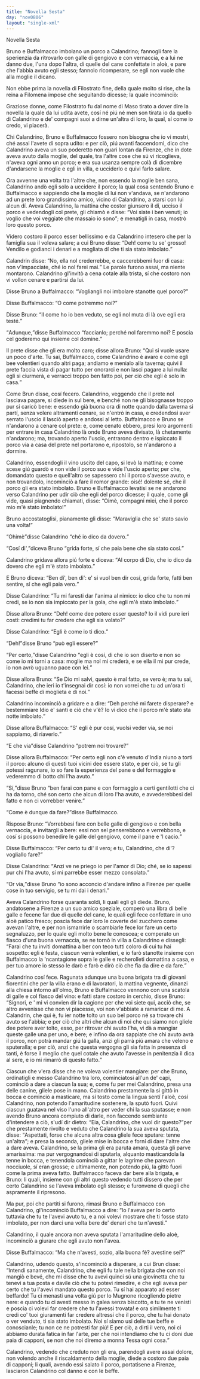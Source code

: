 ```yaml
---
title: "Novella Sesta"
day: "nov0806"
layout: "single-xml"
---
```

<div id="nov0806" type="novella" who="filomena">
<head>Novella Sesta</head>
<argument>
<p>
<milestone id="p08060001"/>
<name persref="bruno" type="person">Bruno</name> e 
            <name persref="buffalmacco" type="person">Buffalmacco</name> imbolano un porco a 
            <name persref="calandrino" type="person">Calandrino</name>; fannogli fare la sperienzia da ritrovarlo con galle di gengiovo e con vernaccia, e a lui ne danno due, l'una dopo l'altra, di quelle del cane confettate in aloè, e pare che l'abbia avuto egli stesso; fannolo ricomperare, se egli non vuole che alla 
            <name persref="tessa" type="person">moglie</name> il dicano.</p>
</argument>
<div3 type="commentary" who="author">
<p>
<milestone id="p08060002"/>Non ebbe prima la novella di 
            <name persref="filostrato" type="person">Filostrato</name> fine, della quale molto si rise, che 
            <name persref="lauretta" type="person">la reina</name> a 
            <name persref="filomena" type="person">Filomena</name> impose che seguitando dicesse; la quale incominciò:</p>
</div3>
<div3 type="commentary" who="filomena">
<p>
<milestone id="p08060003"/>Graziose donne, come 
            <name persref="filostrato" type="person">Filostrato</name> fu dal nome di 
            <name persref="masosaggio" type="person">Maso</name> tirato a dover dire la novella la quale da lui udita avete, cosí né piú né men son tirata io da quello di 
            <name persref="calandrino" type="person">Calandrino</name> e de' compagni suoi a dirne un'altra di loro, la qual, sí come io credo, vi piacerà.</p>
</div3>
<p>
<milestone id="p08060004"/>Chi 
          <name persref="calandrino" type="person">Calandrino</name>, 
          <name persref="bruno" type="person">Bruno</name> e 
          <name persref="buffalmacco" type="person">Buffalmacco</name> fossero non bisogna che io vi mostri, ché assai l'avete di sopra udito: e per ciò, piú avanti faccendomi, dico che 
          <name persref="calandrino" type="person">Calandrino</name> aveva un suo poderetto non guari lontan da 
          <name placeref="firenze" type="place">Firenze</name>, che in dote aveva avuto dalla 
          <name persref="tessa" type="person">moglie</name>, del quale, tra l'altre cose che sú vi ricoglieva, n'aveva ogni anno un porco; e era sua usanza sempre colà di dicembre d'andarsene la 
          <name persref="tessa" type="person">moglie</name> e egli in villa, e ucciderlo e quivi farlo salare.</p>
<p>
<milestone id="p08060005"/>Ora avvenne una volta tra l'altre che, non essendo la 
          <name persref="tessa" type="person">moglie</name> ben sana, 
          <name persref="calandrino" type="person">Calandrino</name> andò egli solo a uccidere il porco; la qual cosa sentendo 
          <name persref="bruno" type="person">Bruno</name> e 
          <name persref="buffalmacco" type="person">Buffalmacco</name> e sappiendo che la moglie di lui non v'andava, se n'andarono ad un prete loro grandissimo amico, vicino di 
          <name persref="calandrino" type="person">Calandrino</name>, a starsi con lui alcun dí. 
          <milestone id="p08060006"/>Aveva 
          <name persref="calandrino" type="person">Calandrino</name>, la mattina che costor giunsero il dí, ucciso il porco e vedendogli col prete, gli chiamò e disse: 
          <q direct="unspecified" who="calandrino">Voi siate i ben venuti; io voglio che voi veggiate che massaio io sono</q>; e menatigli in casa, mostrò loro questo porco.</p>
<p>
<milestone id="p08060007"/>Videro costoro il porco esser bellissimo e da 
          <name persref="calandrino" type="person">Calandrino</name> intesero che per la famiglia sua il voleva salare; a cui 
          <name persref="bruno" type="person">Bruno</name> disse: 
          <q direct="unspecified" who="bruno">Deh! come tu se' grosso! Vendilo e godianci i denari e a mogliata dí che ti sia stato imbolato.</q></p>
<p>
<milestone id="p08060008"/>
<name persref="calandrino" type="person">Calandrin</name> disse: 
          <q direct="unspecified" who="calandrino">No, ella nol crederrebbe, e caccerebbemi fuor di casa: non v'impacciate, ché io nol farei mai.</q>
<!--here there is no numbering in
Branca but a paragraph indentation-->Le parole furono assai, ma niente montarono. 
          <name persref="calandrino" type="person">Calandrino</name> gl'invitò a cena cotale alla trista, sí che costoro non vi vollon cenare e partirsi da lui.</p>
<p>
<milestone id="p08060009"/>Disse 
          <name persref="bruno" type="person">Bruno</name> a 
          <name persref="buffalmacco" type="person">Buffalmacco</name>: 
          <q direct="unspecified" who="bruno">Vogliangli noi imbolare stanotte quel porco?</q></p>
<p>
<milestone id="p08060010"/>Disse 
          <name persref="buffalmacco" type="person">Buffalmacco</name>:
          <q direct="unspecified" who="buffalmacco">O come potremmo noi?</q></p>
<p>
<milestone id="p08060011"/>Disse 
          <name persref="bruno" type="person">Bruno</name>: 
          <q direct="unspecified" who="bruno">Il come ho io ben veduto, se egli nol muta di là ove egli era testé.</q></p>
<p>
<milestone id="p08060012"/>
<q direct="unspecified" who="buffalmacco">Adunque,</q>disse 
          <name persref="buffalmacco" type="person">Buffalmacco</name>
<q direct="unspecified">faccianlo; perché nol faremmo noi? E poscia cel goderemo qui insieme col domine.</q></p>
<p>
<milestone id="p08060013"/>Il prete disse che gli era molto caro; disse allora 
          <name persref="bruno" type="person">Bruno</name>: 
          <q direct="unspecified" who="bruno">Qui si vuole usare un poco d'arte. Tu sai, 
          <name persref="buffalmacco" type="person">Buffalmacco</name>, come 
          <name persref="calandrino" type="person">Calandrino</name> è avaro e come egli bee volentieri quando altri paga; andiamo e menialo alla taverna; quivi il prete faccia vista di pagar tutto per onorarci e non lasci pagare a lui nulla: egli si ciurmerà, e verracci troppo ben fatto poi, per ciò che egli è solo in casa.</q></p>
<p>
<milestone id="p08060014"/>Come 
          <name persref="bruno" type="person">Brun</name> disse, cosí fecero. 
          <name persref="calandrino" type="person">Calandrino</name>, veggendo che il prete nol lasciava pagare, si diede in sul bere, e benché non ne gli bisognasse troppo pur si caricò bene: e essendo già buona ora di notte quando dalla taverna si partí, senza volere altramenti cenare, se n'entrò in casa, e credendosi aver serrato l'uscio il lasciò aperto e andossi al letto.
          <milestone id="p08060015"/>
<name persref="buffalmacco" type="person">Buffalmacco</name> e 
          <name persref="bruno" type="person">Bruno</name> se n'andarono a cenare col prete: e, come cenato ebbero, presi loro argomenti per entrare in casa 
          <name persref="calandrino" type="person">Calandrino</name> là onde 
          <name persref="bruno" type="person">Bruno</name> aveva divisato, là chetamente n'andarono; ma, trovando aperto l'uscio, entrarono dentro e ispiccato il porco via a casa del prete nel portarono e, ripostolo, se n'andarono a dormire.</p>
<p>
<milestone id="p08060016"/>
<name persref="calandrino" type="person">Calandrino</name>, essendogli il vino uscito del capo, si levò la mattina; e come scese giú guardò e non vide il porco suo e vide l'uscio aperto; per che, domandato questo e quell'altro se sapessero chi il porco s'avesse avuto, e non trovandolo, incominciò a fare il romor grande: oisé! dolente sé, che il porco gli era stato imbolato. 
          <milestone id="p08060017"/>
<name persref="bruno" type="person">Bruno</name> e 
          <name persref="buffalmacco" type="person">Buffalmacco</name> levatisi se ne andarono verso 
          <name persref="calandrino" type="person">Calandrino</name> per udir ciò che egli del porco dicesse; il quale, come gli vide, quasi piagnendo chiamati, disse: 
          <q direct="unspecified" who="calandrino">Oimè, compagni miei, che il porco mio m'è stato imbolato!</q></p>
<p>
<milestone id="p08060018"/>
<name persref="bruno" type="person">Bruno</name> accostatoglisi, pianamente gli disse:
          <q direct="unspecified" who="bruno">Maraviglia che se' stato savio una volta!</q></p>
<p>
<milestone id="p08060019"/>
<q direct="unspecified" who="calandrino">Ohimè</q>disse 
          <name persref="calandrino" type="person">Calandrino</name>
<q direct="unspecified">ché io dico da dovero.</q></p>
<p>
<milestone id="p08060020"/>
<q direct="unspecified" who="bruno">Cosí di',</q>diceva 
          <name persref="bruno" type="person">Bruno</name>
<q direct="unspecified">grida forte, sí che paia bene che sia stato cosí.</q></p>
<p>
<milestone id="p08060021"/>
<name persref="calandrino" type="person">Calandrino</name> gridava allora piú forte e diceva: 
          <q direct="unspecified" who="calandrino">Al corpo di Dio, che io dico da dovero che egli m'è stato imbolato.</q></p>
<p>
<milestone id="p08060022"/>E 
          <name persref="bruno" type="person">Bruno</name> diceva: 
          <q direct="unspecified" who="bruno">Ben di', ben di': e' si vuol ben dir cosí, grida forte, fatti ben sentire, sí che egli paia vero.</q></p>
<p>
<milestone id="p08060023"/>Disse 
          <name persref="calandrino" type="person">Calandrino</name>: 
          <q direct="unspecified" who="calandrino">Tu mi faresti dar l'anima al nimico: io dico che tu non mi credi, se io non sia impiccato per la gola, che egli m'è stato imbolato.</q></p>
<p>
<milestone id="p08060024"/>Disse allora 
          <name persref="bruno" type="person">Bruno</name>: 
          <q direct="unspecified" who="bruno">Deh! come dee potere esser questo? Io il vidi pure ieri costí: credimi tu far credere che egli sia volato?</q></p>
<p>
<milestone id="p08060025"/>Disse 
          <name persref="calandrino" type="person">Calandrino</name>: 
          <q direct="unspecified" who="calandrino">Egli è come io ti dico.</q></p>
<p>
<milestone id="p08060026"/>
<q direct="unspecified" who="bruno">Deh!</q>disse 
          <name persref="bruno" type="person">Bruno</name>
<q direct="unspecified">può egli essere?</q></p>
<p>
<milestone id="p08060027"/>
<q direct="unspecified" who="calandrino">Per certo,</q>disse 
          <name persref="calandrino" type="person">Calandrino</name>
<q direct="unspecified">egli è cosí, di che io son diserto e non so come io mi torni a casa: 
          <name persref="tessa" type="person">moglie</name> ma nol mi crederà, e se ella il mi pur crede, io non avrò uguanno pace con lei.</q></p>
<p>
<milestone id="p08060028"/>Disse allora 
          <name persref="bruno" type="person">Bruno</name>: 
          <q direct="unspecified" who="bruno">Se Dio mi salvi, questo è mal fatto, se vero è; ma tu sai, 
          <name persref="calandrino" type="person">Calandrino</name>, che ieri io t'insegnai dir cosí: io non vorrei che tu ad un'ora ti facessi beffe di moglieta e di noi.</q></p>
<p>
<milestone id="p08060029"/>
<name persref="calandrino" type="person">Calandrino</name> incominciò a gridare e a dire: 
          <q direct="unspecified" who="calandrino">Deh perché mi farete disperare? e bestemmiare Idio e' santi e ciò che v'è? Io vi dico che il porco m'è stato sta notte imbolato.</q></p>
<p>
<milestone id="p08060030"/>Disse allora 
          <name persref="buffalmacco" type="person">Buffalmacco</name>: 
          <q direct="unspecified" who="buffalmacco">S' egli è pur cosí, vuolsi veder via, se noi sappiamo, di riaverlo.</q></p>
<p>
<milestone id="p08060031"/>
<q direct="unspecified" who="calandrino">E che via</q>disse 
          <name persref="calandrino" type="person">Calandrino</name>
<q direct="unspecified">potrem noi trovare?</q></p>
<p>
<milestone id="p08060032"/>Disse allora 
          <name persref="buffalmacco" type="person">Buffalmacco</name>: 
          <q direct="unspecified" who="buffalmacco">Per certo egli non c'è venuto d'India niuno a torti il porco: alcuno di questi tuoi vicini dee essere stato, e per ciò, se tu gli potessi ragunare, io so fare la esperienza del pane e del formaggio e vederemmo di botto chi l'ha avuto.</q></p>
<p>
<milestone id="p08060033"/>
<q direct="unspecified" who="bruno">Sí,</q>disse 
          <name persref="bruno" type="person">Bruno</name>
<q direct="unspecified">ben farai con pane e con formaggio a certi gentilotti che ci ha da torno, ché son certo che alcun di loro l'ha avuto, e avvederebbesi del fatto e non ci vorrebber venire.</q></p>
<p>
<milestone id="p08060034"/>
<q direct="unspecified" who="buffalmacco">Come è dunque da fare?</q>disse 
          <name persref="buffalmacco" type="person">Buffalmacco</name>.</p>
<p>
<milestone id="p08060035"/>Rispose 
          <name persref="bruno" type="person">Bruno</name>: 
          <q direct="unspecified" who="bruno">Vorrebbesi fare con belle galle di gengiovo e con bella vernaccia, e invitargli a bere: essi non sel penserebbono e verrebbono, e cosí si possono benedire le galle del gengiovo, come il pane e 'l cacio.</q></p>
<p>
<milestone id="p08060036"/>Disse 
          <name persref="buffalmacco" type="person">Buffalmacco</name>: 
          <q direct="unspecified" who="buffalmacco">Per certo tu di' il vero; e tu, 
          <name persref="calandrino" type="person">Calandrino</name>, che di'? vogliallo fare?</q></p>
<p>
<milestone id="p08060037"/>Disse 
          <name persref="calandrino" type="person">Calandrino</name>: 
          <q direct="unspecified" who="calandrino">Anzi ve ne priego io per l'amor di Dio; ché, se io sapessi pur chi l'ha avuto, sí mi parrebbe esser mezzo consolato.</q></p>
<p>
<milestone id="p08060038"/>
<q direct="unspecified" who="bruno">Or via,</q>disse 
          <name persref="bruno" type="person">Bruno</name>
<q direct="unspecified">io sono acconcio d'andare infino a Firenze per quelle cose in tuo servigio, se tu mi dai i denari.</q></p>
<p>
<milestone id="p08060039"/>Aveva 
          <name persref="calandrino" type="person">Calandrino</name> forse quaranta soldi, li quali egli gli diede. 
          <name persref="bruno" type="person">Bruno</name>, andatosene a 
          <name placeref="firenze" type="place">Firenze</name> a un suo amico speziale, comperò una libra di belle galle e fecene far due di quelle del cane, le quali egli fece confettare in uno aloè patico fresco; poscia fece dar loro le coverte del zucchero come avevan l'altre, e per non ismarrirle o scambiarle fece lor fare un certo segnaluzzo, per lo quale egli molto bene le conoscea; e comperato un fiasco d'una buona vernaccia, se ne tornò in villa a 
          <name persref="calandrino" type="person">Calandrino</name> e dissegli:
          <milestone id="p08060040"/>
<q direct="unspecified" who="bruno">Farai che tu inviti domattina a ber con teco tutti coloro di cui tu hai sospetto: egli è festa, ciascun verrà volentieri, e io farò stanotte insieme con 
          <name persref="buffalmacco" type="person">Buffalmacco</name> la 'ncantagione sopra le galle e recherolleti domattina a casa, e per tuo amore io stesso le darò e farò e dirò ciò che fia da dire e da fare.</q></p>
<p>
<milestone id="p08060041"/>
<name persref="calandrino" type="person">Calandrino</name> cosí fece. Ragunata adunque una buona brigata tra di giovani fiorentini che per la villa erano e di lavoratori, la mattina vegnente, dinanzi alla chiesa intorno all'olmo, 
          <name persref="bruno" type="person">Bruno</name> e 
          <name persref="buffalmacco" type="person">Buffalmacco</name> vennono con una scatola di galle e col fiasco del vino: e fatti stare costoro in cerchio, disse 
          <name persref="bruno" type="person">Bruno</name>:
          <milestone id="p08060042"/>
<q direct="unspecified" who="bruno">Signori, e ' mi vi convien dir la cagione per che voi siete qui, acciò che, se altro avvenisse che non vi piacesse, voi non v'abbiate a ramaricar di me.
          <milestone id="p08060043"/>A 
          <name persref="calandrino" type="person">Calandrin</name>, che qui è, fu ier notte tolto un suo bel porco né sa trovare chi avuto se l'abbia; e per ciò che altri che alcun di noi che qui siamo non gliele dee potere aver tolto, esso, per ritrovar chi avuto l'ha, vi dà a mangiar queste galle una per uno, e bere; e infino da ora sappiate che chi avuto avrà il porco, non potrà mandar giú la galla, anzi gli parrà piú amara che veleno e sputeralla; e per ciò, anzi che questa vergogna gli sia fatta in presenza di tanti, è forse il meglio che quel cotale che avuto l'avesse in penitenzia il dica al sere, e io mi rimarrò di questo fatto.</q></p>
<p>
<milestone id="p08060044"/>Ciascun che v'era disse che ne voleva volentier mangiare: per che 
          <name persref="bruno" type="person">Bruno</name>, ordinatigli e messo 
          <name persref="calandrino" type="person">Calandrino</name> tra loro, cominciatosi all'un de' capi, cominciò a dare a ciascun la sua; e, come fu per mei 
          <milestone id="p08060045"/>
<name persref="calandrino" type="person">Calandrino</name>, presa una delle canine, gliele pose in mano. 
          <name persref="calandrino" type="person">Calandrino</name> prestamente la si gittò in bocca e cominciò a masticare, ma sí tosto come la lingua sentí l'aloè, cosí 
          <name persref="calandrino" type="person">Calandrino</name>, non potendo l'amaritudine sostenere, la sputò fuori.
          <milestone id="p08060046"/>Quivi ciascun guatava nel viso l'uno all'altro per veder chi la sua sputasse; e non avendo 
          <name persref="bruno" type="person">Bruno</name> ancora compiuto di darle, non faccendo sembiante d'intendere a ciò, s'udí dir dietro: 
          <q direct="unspecified" who="bruno">Eia, 
          <name persref="calandrino" type="person">Calandrino</name>, che vuol dir questo?</q>per che prestamente rivolto e veduto che 
          <name persref="calandrino" type="person">Calandrino</name> la sua aveva sputata, disse: 
          <milestone id="p08060047"/>
<q direct="unspecified" who="bruno">Aspettati, forse che alcuna altra cosa gliele fece sputare: tenne un'altra</q>; e presa la seconda, gliele mise in bocca e forní di dare l'altre che a dare aveva.
          <milestone id="p08060048"/>
<name persref="calandrino" type="person">Calandrino</name>, se la prima gli era paruta amara, questa gli parve amarissima: ma pur vergognandosi di sputarla, alquanto masticandola la tenne in bocca, e tenendola cominciò a gittar le lagrime che parevan nocciuole, sí eran grosse; e ultimamente, non potendo piú, la gittò fuori come la prima aveva fatto.
          <milestone id="p08060049"/>
<name persref="buffalmacco" type="person">Buffalmacco</name> faceva dar bere alla brigata, e 
          <name persref="bruno" type="person">Bruno</name>: li quali, insieme con gli altri questo vedendo tutti dissero che per certo 
          <name persref="calandrino" type="person">Calandrino</name> se l'aveva imbolato egli stesso; e furonvene di quegli che aspramente il ripresono.</p>
<p>
<milestone id="p08060050"/>Ma pur, poi che partiti si furono, rimasi 
          <name persref="bruno" type="person">Bruno</name> e 
          <name persref="buffalmacco" type="person">Buffalmacco</name> con 
          <name persref="calandrino" type="person">Calandrino</name>, gl'incominciò 
          <name persref="buffalmacco" type="person">Buffalmacco</name> a dire: 
          <q direct="unspecified" who="buffalmacco">Io l'aveva per lo certo tuttavia che tu te l'avevi avuto tu, e a noi volevi mostrare che ti fosse stato imbolato, per non darci una volta bere de' denari che tu n'avesti.</q></p>
<p>
<milestone id="p08060051"/>
<name persref="calandrino" type="person">Calandrino</name>, il quale ancora non aveva sputata l'amaritudine dello aloè, incominciò a giurare che egli avuto non l'avea.</p>
<p>
<milestone id="p08060052"/>Disse 
          <name persref="buffalmacco" type="person">Buffalmacco</name>: 
          <q direct="unspecified" who="buffalmacco">Ma che n'avesti, sozio, alla buona fè? avestine sei?</q></p>
<p>
<milestone id="p08060053"/>
<name persref="calandrino" type="person">Calandrino</name>, udendo questo, s'incominciò a disperare, a cui 
          <name persref="bruno" type="person">Brun</name> disse: 
          <q direct="unspecified" who="bruno">Intendi sanamente, 
          <name persref="calandrino" type="person">Calandrino</name>, che egli fu tale nella brigata che con noi mangiò e bevé, che mi disse che tu avevi quinci sú una giovinetta che tu tenevi a tua posta e davile ciò che tu potevi rimedire, e che egli aveva per certo che tu l'avevi mandato questo porco. Tu sí hai apparato ad esser beffardo! 
          <milestone id="p08060054"/>Tu ci menasti una volta giú per lo 
          <name placeref="mugnone" type="place">Mugnone</name> ricogliendo pietre nere: e quando tu ci avesti messo in galea senza biscotto, e tu te ne venisti e poscia ci volevi far credere che tu l'avessi trovata! e ora similmente ti credi co' tuoi giuramenti far credere altressí che il porco, che tu hai donato o ver venduto, ti sia stato imbolato.
          <milestone id="p08060055"/>Noi sí siamo usi delle tue beffe e conoscianle; tu non ce ne potresti far piú! E per ciò, a dirti il vero, noi ci abbiamo durata fatica in far l'arte, per che noi intendiamo che tu ci doni due paia di capponi, se non che noi diremo a 
          <name persref="tessa" type="person">monna Tessa</name> ogni cosa.</q></p>
<p>
<milestone id="p08060056"/>
<name persref="calandrino" type="person">Calandrino</name>, vedendo che creduto non gli era, parendogli avere assai dolore, non volendo anche il riscaldamento della 
          <name persref="tessa" type="person">moglie</name>, diede a costoro due paia di capponi; li quali, avendo essi salato il porco, portatisene a 
          <name placeref="firenze" type="place">Firenze</name>, lasciaron 
          <name persref="calandrino" type="person">Calandrino</name> col danno e con le beffe.</p>
</div>